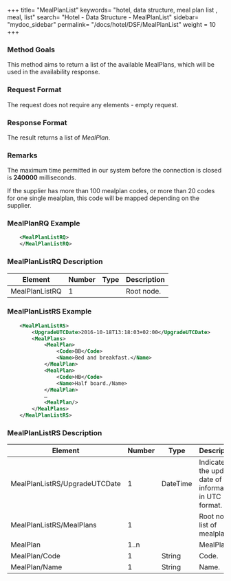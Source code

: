 +++
title= "MealPlanList"
keywords= "hotel, data structure, meal plan list , meal, list"
search= "Hotel - Data Structure - MealPlanList"
sidebar= "mydoc_sidebar"
permalink= "/docs/hotel/DSF/MealPlanList"
weight = 10
+++



### Method Goals


This method aims to return a list of the available MealPlans, which will
be used in the availability response.



### Request Format


The request does not require any elements - empty request.



### Response Format


The result returns a list of *MealPlan*.



### Remarks


The maximum time permitted in our system before the connection is closed is  **240000** milliseconds.

If the supplier has more than 100 mealplan codes, or more than 20 codes for one single mealplan, this code will be mapped depending on the supplier.



### MealPlanRQ Example


~~~xml
    <MealPlanListRQ>
    </MealPlanListRQ>
~~~


### MealPlanListRQ Description




| **Element**		| **Number** | **Type** | **Description**		|
| --------------------- | ---------- | -------- | ----------------------------- |
| MealPlanListRQ	| 1          |		| Root node.			|



### MealPlanListRS Example


~~~xml
    <MealPlanListRS>
        <UpgradeUTCDate>2016-10-18T13:18:03+02:00</UpgradeUTCDate>
        <MealPlans>
            <MealPlan>
                <Code>BB</Code>
                <Name>Bed and breakfast.</Name>
            </MealPlan>
            <MealPlan>
                <Code>HB</Code>
                <Name>Half board./Name>
            </MealPlan>
            …
            <MealPlan/>
        </MealPlans>
    </MealPlanListRS>
~~~


### MealPlanListRS Description




| **Element**		| **Number** | **Type** | **Description**	|
| --------------------- | ---------- | -------- | --------------------- |
| MealPlanListRS/UpgradeUTCDate		| 1       	|	DateTime	| Indicates the update date of the information in UTC format.	|
| MealPlanListRS/MealPlans	| 1          |		| Root node, list of mealplans.		|
| MealPlan	| 1..n          	| 		| MealPlan.			|
| MealPlan/Code	| 1         	| String		| Code.			|
| MealPlan/Name	| 1          	| String		| Name.			|

                       

